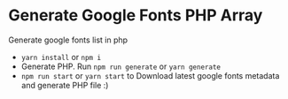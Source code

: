 # Generate Google Fonts PHP Array

Generate google fonts list in php

- `yarn install` or `npm i`
- Generate PHP. Run `npm run generate` or `yarn generate`
- `npm run start` or `yarn start` to Download latest google fonts metadata and generate PHP file :)